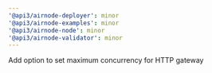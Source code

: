 ```yaml
---
'@api3/airnode-deployer': minor
'@api3/airnode-examples': minor
'@api3/airnode-node': minor
'@api3/airnode-validator': minor
---
```


Add option to set maximum concurrency for HTTP gateway
